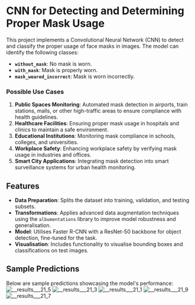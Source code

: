 
# CNN for Detecting and Determining Proper Mask Usage

This project implements a Convolutional Neural Network (CNN) to detect and classify the proper usage of face masks in images. The model can identify the following classes:

- **`without_mask`**: No mask is worn.
- **`with_mask`**: Mask is properly worn.
- **`mask_weared_incorrect`**: Mask is worn incorrectly.

### Possible Use Cases

1. **Public Spaces Monitoring**: Automated mask detection in airports, train stations, malls, or other high-traffic areas to ensure compliance with health guidelines.
2. **Healthcare Facilities**: Ensuring proper mask usage in hospitals and clinics to maintain a safe environment.
3. **Educational Institutions**: Monitoring mask compliance in schools, colleges, and universities.
4. **Workplace Safety**: Enhancing workplace safety by verifying mask usage in industries and offices.
5. **Smart City Applications**: Integrating mask detection into smart surveillance systems for urban health monitoring.

## Features

- **Data Preparation**: Splits the dataset into training, validation, and testing subsets.
- **Transformations**: Applies advanced data augmentation techniques using the `albumentations` library to improve model robustness and generalisation.
- **Model**: Utilises Faster R-CNN with a ResNet-50 backbone for object detection, fine-tuned for the task.
- **Visualisation**: Includes functionality to visualise bounding boxes and classifications on test images.

## Sample Predictions

Below are sample predictions showcasing the model's performance:
![__results___21_5](https://github.com/user-attachments/assets/0348e8e3-f586-45ef-85e7-c45ed68255e0)
![__results___21_3](https://github.com/user-attachments/assets/c243d977-4365-4a4f-bf96-0fbbf85bd872)
![__results___21_1](https://github.com/user-attachments/assets/3bf58feb-bce2-4fd3-8f02-214ae243afc7)
![__results___21_9](https://github.com/user-attachments/assets/434ab2b8-4f08-4879-81b1-d0a33e4038ac)
![__results___21_7](https://github.com/user-attachments/assets/f6ffa853-c1e0-4448-b800-6d3c77e053e6)

